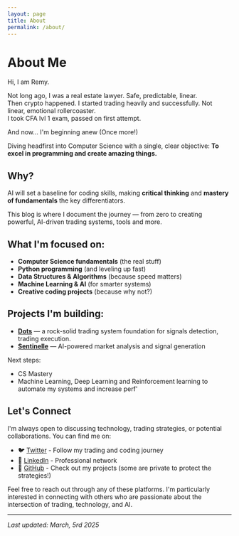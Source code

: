 ```yaml
---
layout: page  
title: About  
permalink: /about/  
---
```


# About Me

Hi, I am Remy.

Not long ago, I was a real estate lawyer. Safe, predictable, linear.  
Then crypto happened. I started trading heavily and successfully. Not linear, emotional rollercoaster.  
I took CFA lvl 1 exam, passed on first attempt.  

And now… I'm beginning anew (Once more!)  

Diving headfirst into Computer Science with a single, clear objective: **To excel in programming and create amazing things.**

## Why?
AI will set a baseline for coding skills, making **critical thinking** and **mastery of fundamentals** the key differentiators.

This blog is where I document the journey — from zero to creating powerful, AI-driven trading systems, tools and more.

## What I'm focused on:
- **Computer Science fundamentals** (the real stuff)
- **Python programming** (and leveling up fast)
- **Data Structures & Algorithms** (because speed matters)
- **Machine Learning & AI** (for smarter systems)
- **Creative coding projects** (because why not?)

## Projects I'm building:
- [**Dots**](https://github.com/Rae699/Dots) — a rock-solid trading system foundation for signals detection, trading execution. 
- [**Sentinelle**](https://github.com/SentiCap/SentinelleCap) — AI-powered market analysis and signal generation  

Next steps:
- CS Mastery
- Machine Learning, Deep Learning and Reinforcement learning to automate my systems and increase perf'

## Let's Connect
I'm always open to discussing technology, trading strategies, or potential collaborations. You can find me on:

- 🐦 [Twitter](https://twitter.com/SolTae_) - Follow my trading and coding journey
- 💼 [LinkedIn](https://www.linkedin.com/in/remy-charras/) - Professional network
- 🔨 [GitHub](https://github.com/Rae699) - Check out my projects (some are private to protect the strategies!)

Feel free to reach out through any of these platforms. I'm particularly interested in connecting with others who are passionate about the intersection of trading, technology, and AI.

---

_Last updated: March, 5rd 2025_